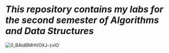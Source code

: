 # **_This repository contains my labs for the second semester of Algorithms and Data Structures_**

![0_BAldBMHVOXJ-zvIO](https://github.com/Ratarekko/ADS-Labs/assets/143124367/3f2779a2-0613-4d73-91a2-9c4988f94bc0)
